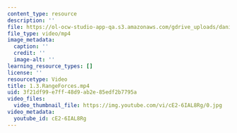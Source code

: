 ```yaml
---
content_type: resource
description: ''
file: https://ol-ocw-studio-app-qa.s3.amazonaws.com/gdrive_uploads/daniels-test-v4-8701/1vxZDUh5M6QT58tI52Oh-Mn637eBFQowZ/13rangeforces.mp4
file_type: video/mp4
image_metadata:
  caption: ''
  credit: ''
  image-alt: ''
learning_resource_types: []
license: ''
resourcetype: Video
title: 1.3.RangeForces.mp4
uid: 3f21df99-e7ff-48d9-ab2e-85edf2b7795a
video_files:
  video_thumbnail_file: https://img.youtube.com/vi/cE2-6IAL8Rg/0.jpg
video_metadata:
  youtube_id: cE2-6IAL8Rg
---
```

